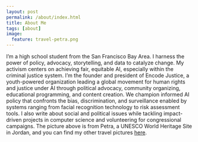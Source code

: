```yaml
---
layout: post
permalink: /about/index.html
title: About Me
tags: [about]
image:
  feature: travel-petra.png
---
```


I’m a high school student from the San Francisco Bay Area. I harness the power of policy, advocacy, storytelling, and data to catalyze change. My activism centers on achieving fair, equitable AI, especially within the criminal justice system. I’m the founder and president of Encode Justice, a youth-powered organization leading a global movement for human rights and justice under AI through political advocacy, community organizing, educational programming, and content creation. We champion informed AI policy that confronts the bias, discrimination, and surveillance enabled by systems ranging from facial recognition technology to risk assessment tools.  I also write about social and political issues while tackling impact-driven projects in computer science and volunteering for congressional campaigns. The picture above is from Petra, a UNESCO World Heritage Site in Jordan, and you can find my other travel pictures [here](https://vsco.co/sneharevanur/gallery). 
